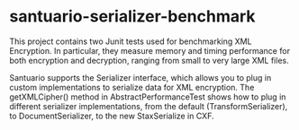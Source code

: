 santuario-serializer-benchmark
===========

This project contains two Junit tests used for benchmarking XML Encryption. In
particular, they measure memory and timing performance for both encryption
and decryption, ranging from small to very large XML files.

Santuario supports the Serializer interface, which allows you to plug in
custom implementations to serialize data for XML encryption. The getXMLCipher()
method in AbstractPerformanceTest shows how to plug in different serializer
implementations, from the default (TransformSerializer), to DocumentSerializer,
to the new StaxSerialize in CXF.

